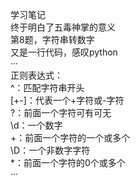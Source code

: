 学习笔记  
终于明白了五毒神掌的意义  
第8题，字符串转数字  
又是一行代码，感叹python  
···  
正则表达式：  
^：匹配字符串开头  
[\+\-]：代表一个+字符或-字符  
?：前面一个字符可有可无  
\d：一个数字  
+：前面一个字符的一个或多个  
\D：一个非数字字符  
*：前面一个字符的0个或多个  
···  

